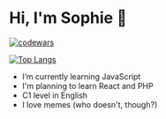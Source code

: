 # Hi, I'm Sophie 👋

[![codewars](https://www.codewars.com/users/CreepyTeabag/badges/large)](https://www.codewars.com/users/username)

[![Top Langs](https://github-readme-stats.vercel.app/api/top-langs/?username=CreepyTeabag)](https://github.com/anuraghazra/github-readme-stats)

- I’m currently learning JavaScript
- I'm planning to learn React and PHP
- C1 level in English
- I love memes (who doesn't, though?)
<!--
**CreepyTeabag/CreepyTeabag** is a ✨ _special_ ✨ repository because its `README.md` (this file) appears on your GitHub profile.

Here are some ideas to get you started:

- 🔭 I’m currently working on ...
- 🌱 I’m currently learning ...
- 👯 I’m looking to collaborate on ...
- 🤔 I’m looking for help with ...
- 💬 Ask me about ...
- 📫 How to reach me: ...
- 😄 Pronouns: ...
- ⚡ Fun fact: ...
-->
